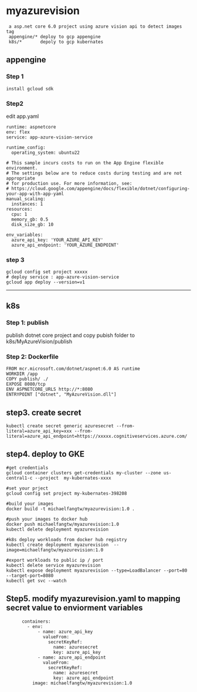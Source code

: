 # myazurevision
```
 a asp.net core 6.0 project using azure vision api to detect images tag
 appengine/* deploy to gcp appengine
 k8s/*       depoly to gcp kubernates
```

## appengine
### Step 1
```
install gcloud sdk
```
### Step2
edit app.yaml
```
runtime: aspnetcore
env: flex
service: app-azure-vision-service

runtime_config:
  operating_system: ubuntu22

# This sample incurs costs to run on the App Engine flexible environment. 
# The settings below are to reduce costs during testing and are not appropriate
# for production use. For more information, see:
# https://cloud.google.com/appengine/docs/flexible/dotnet/configuring-your-app-with-app-yaml
manual_scaling:
  instances: 1
resources:
  cpu: 1
  memory_gb: 0.5
  disk_size_gb: 10

env_variables:
  azure_api_key: 'YOUR_AZURE_API_KEY'
  azure_api_endpoint: 'YOUR_AZURE_ENDPOINT'
```
### step 3
```
gcloud config set project xxxxx
# deploy service : app-azure-vision-service
gcloud app deploy --version=v1
```
---
## k8s
### Step 1: publish 
  publish dotnet core project
  and copy pubish folder to k8s/MyAzureVision/publish
### Step 2: Dockerfile
```
FROM mcr.microsoft.com/dotnet/aspnet:6.0 AS runtime
WORKDIR /app
COPY publish/ ./
EXPOSE 8080/tcp 
ENV ASPNETCORE_URLS http://*:8080
ENTRYPOINT ["dotnet", "MyAzureVision.dll"]
```
## step3. create secret
```
kubectl create secret generic azuresecret --from-literal=azure_api_key=xxx --from-literal=azure_api_endpoint=https://xxxxx.cognitiveservices.azure.com/
```

## step4. deploy to GKE
```
#get credentials
gcloud container clusters get-credentials my-cluster --zone us-central1-c --project  my-kubernates-xxxx

#set your prject
gcloud config set project my-kubernates-398208

#build your images
docker build -t michaelfangtw/myazurevision:1.0 .

#push your images to docker hub
docker push michaelfangtw/myazurevision:1.0
kubectl delete deployment myazurevision  

#k8s deploy workloads from docker hub registry 
kubectl create deployment myazurevision  --image=michaelfangtw/myazurevision:1.0

#export workloads to public ip / port
kubectl delete service myazurevision
kubectl expose deployment myazurevision --type=LoadBalancer --port=80 --target-port=8080
kubectl get svc --watch
```

## Step5. modify myazurevision.yaml to mapping  secret value to enviorment variables
```
      containers:
        - env:
            - name: azure_api_key
              valueFrom:
                secretKeyRef:
                  name: azuresecret
                  key: azure_api_key
            - name: azure_api_endpoint
              valueFrom:
                secretKeyRef:
                  name: azuresecret
                  key: azure_api_endpoint
          image: michaelfangtw/myazurevision:1.0
```

